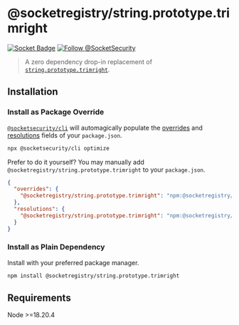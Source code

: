 # @socketregistry/string.prototype.trimright

[![Socket Badge](https://socket.dev/api/badge/npm/package/@socketregistry/string.prototype.trimright)](https://socket.dev/npm/package/@socketregistry/string.prototype.trimright)
[![Follow @SocketSecurity](https://img.shields.io/twitter/follow/SocketSecurity?style=social)](https://twitter.com/SocketSecurity)

> A zero dependency drop-in replacement of
> [`string.prototype.trimright`](https://www.npmjs.com/package/string.prototype.trimright).

## Installation

### Install as Package Override

[`@socketsecurity/cli`](https://www.npmjs.com/package/@socketsecurity/cli) will
automagically populate the
[overrides](https://docs.npmjs.com/cli/v9/configuring-npm/package-json#overrides)
and [resolutions](https://yarnpkg.com/configuration/manifest#resolutions) fields
of your `package.json`.

```sh
npx @socketsecurity/cli optimize
```

Prefer to do it yourself? You may manually add
`@socketregistry/string.prototype.trimright` to your `package.json`.

```json
{
  "overrides": {
    "@socketregistry/string.prototype.trimright": "npm:@socketregistry/string.prototype.trimright@^1"
  },
  "resolutions": {
    "@socketregistry/string.prototype.trimright": "npm:@socketregistry/string.prototype.trimright@^1"
  }
}
```

### Install as Plain Dependency

Install with your preferred package manager.

```sh
npm install @socketregistry/string.prototype.trimright
```

## Requirements

Node &gt;=18.20.4
